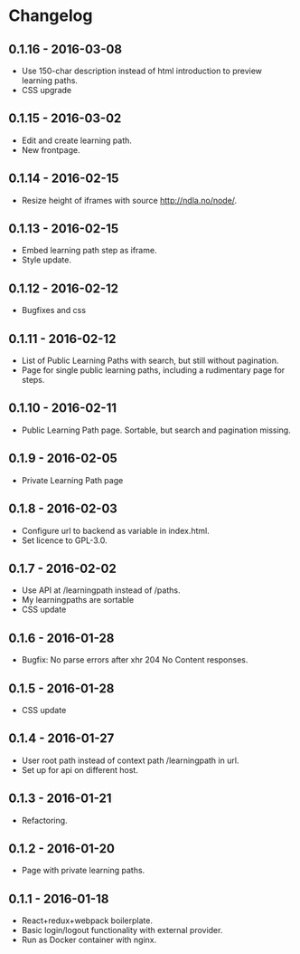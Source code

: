 # Changelog

## 0.1.16 - 2016-03-08

* Use 150-char description instead of html introduction to preview learning paths.
* CSS upgrade

## 0.1.15 - 2016-03-02

* Edit and create learning path.
* New frontpage.

## 0.1.14 - 2016-02-15

* Resize height of iframes with source http://ndla.no/node/.

## 0.1.13 - 2016-02-15

* Embed learning path step as iframe.
* Style update.

## 0.1.12 - 2016-02-12

* Bugfixes and css

## 0.1.11 - 2016-02-12

* List of Public Learning Paths with search, but still without pagination.
* Page for single public learning paths, including a rudimentary page for steps.


## 0.1.10 - 2016-02-11

* Public Learning Path page. Sortable, but search and pagination missing.

## 0.1.9 - 2016-02-05

* Private Learning Path page

## 0.1.8 - 2016-02-03

* Configure url to backend as variable in index.html.
* Set licence to GPL-3.0.

## 0.1.7 - 2016-02-02

* Use API at /learningpath instead of /paths.
* My learningpaths are sortable
* CSS update

## 0.1.6 - 2016-01-28

* Bugfix: No parse errors after xhr 204 No Content responses.

## 0.1.5 - 2016-01-28

* CSS update

## 0.1.4 - 2016-01-27

* User root path instead of context path /learningpath in url.
* Set up for api on different host.

## 0.1.3 - 2016-01-21

* Refactoring.

## 0.1.2 - 2016-01-20

* Page with private learning paths.

## 0.1.1 - 2016-01-18

* React+redux+webpack boilerplate.
* Basic login/logout functionality with external provider.
* Run as Docker container with nginx.
